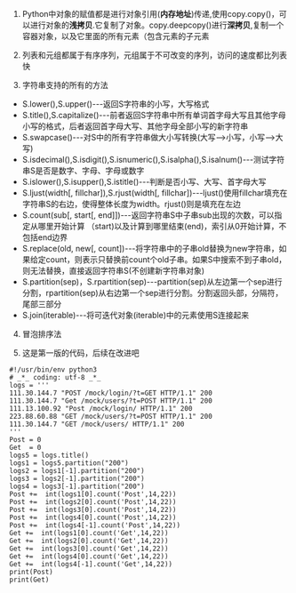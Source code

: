 1.  Python中对象的赋值都是进行对象引用(**内存地址**)传递,使用copy.copy()，可以进行对象的**浅拷贝**.它复制了对象。copy.deepcopy()进行**深拷贝**,复制一个容器对象，以及它里面的所有元素（包含元素的子元素

2.  列表和元组都属于有序序列，元组属于不可改变的序列，访问的速度都比列表快

3.  字符串支持的所有的方法
   * S.lower(),S.upper()---返回S字符串的小写，大写格式
   * S.title(),S.capitalize()---前者返回S字符串中所有单词首字母大写且其他字母小写的格式，后者返回首字母大写、其他字母全部小写的新字符串
   * S.swapcase()---对S中的所有字符串做大小写转换(大写-->小写，小写-->大写)
   * S.isdecimal(),S.isdigit(),S.isnumeric(),S.isalpha(),S.isalnum()---测试字符串S是否是数字、字母、字母或数字
   * S.islower(),S.isupper(),S.istitle()---判断是否小写、大写、首字母大写
   * S.ljust(width[, fillchar]),S.rjust(width[, fillchar])---ljust()使用fillchar填充在字符串S的右边，使得整体长度为width。rjust()则是填充在左边
   * S.count(sub[, start[, end]])---返回字符串S中子串sub出现的次数，可以指定从哪里开始计算 （start)以及计算到哪里结束(end)，索引从0开始计算，不包括end边界
   * S.replace(old, new[, count])---将字符串中的子串old替换为new字符串，如果给定count，则表示只替换前count个old子串。如果S中搜索不到子串old，则无法替换，直接返回字符串S(不创建新字符串对象)
   * S.partition(sep)，S.rpartition(sep)---partition(sep)从左边第一个sep进行分割，rpartition(sep)从右边第一个sep进行分割。分割返回头部，分隔符，尾部三部分
   * S.join(iterable)---将可迭代对象(iterable)中的元素使用S连接起来

4.  冒泡排序法

5.  这是第一版的代码，后续在改进吧
```
#!/usr/bin/env python3
# _*_ coding: utf-8 _*_
logs = '''
111.30.144.7 "POST /mock/login/?t=GET HTTP/1.1" 200 
111.30.144.7 "Get /mock/users/?t=POST HTTP/1.1" 200 
111.13.100.92 "Post /mock/login/ HTTP/1.1" 200 
223.88.60.88 "GET /mock/users/?t=POST HTTP/1.1" 200 
111.30.144.7 "GET /mock/users/ HTTP/1.1" 200 
'''
Post = 0
Get  = 0 
logs5 = logs.title()
logs1 = logs5.partition("200")
logs2 = logs1[-1].partition("200")
logs3 = logs2[-1].partition("200")
logs4 = logs3[-1].partition("200")
Post +=  int(logs1[0].count('Post',14,22))
Post +=  int(logs2[0].count('Post',14,22))
Post +=  int(logs3[0].count('Post',14,22))
Post +=  int(logs4[0].count('Post',14,22))
Post +=  int(logs4[-1].count('Post',14,22))
Get +=  int(logs1[0].count('Get',14,22))
Get +=  int(logs2[0].count('Get',14,22))
Get +=  int(logs3[0].count('Get',14,22))
Get +=  int(logs4[0].count('Get',14,22))
Get +=  int(logs4[-1].count('Get',14,22))
print(Post)
print(Get)
```
